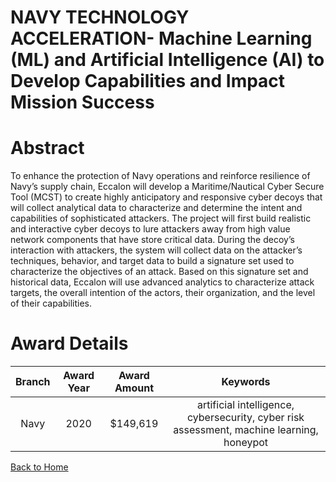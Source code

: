 
NAVY TECHNOLOGY ACCELERATION- Machine Learning (ML) and Artificial Intelligence (AI) to Develop Capabilities and Impact Mission Success
=======================================================================================================================================

# Abstract


To enhance the protection of Navy operations and reinforce resilience of Navy’s supply chain, Eccalon will develop a Maritime/Nautical Cyber Secure Tool (MCST) to create highly anticipatory and responsive cyber decoys that will collect analytical data to characterize and determine the intent and capabilities of sophisticated attackers. The project will first build realistic and interactive cyber decoys to lure attackers away from high value network components that have store critical data. During the decoy’s interaction with attackers, the system will collect data on the attacker’s techniques, behavior, and target data to build a signature set used to characterize the objectives of an attack. Based on this signature set and historical data, Eccalon will use advanced analytics to characterize attack targets, the overall intention of the actors, their organization, and the level of their capabilities.  

# Award Details

|Branch|Award Year|Award Amount|Keywords|
| :---: | :---: | :---: | :---: |
|Navy|2020|$149,619|artificial intelligence, cybersecurity, cyber risk assessment, machine learning, honeypot|
  
  


[Back to Home](https://github.com/chrischow/dod_sbir_awards/JH/#2112)